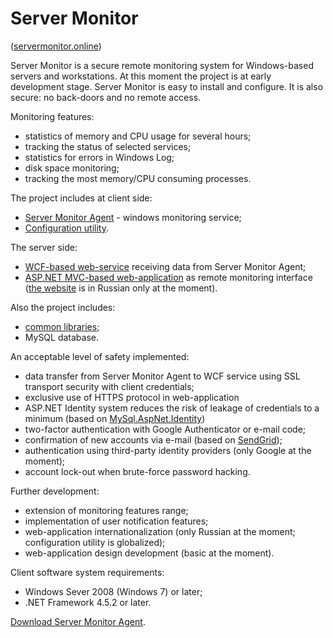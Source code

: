 # Server Monitor
([servermonitor.online](https://servermonitor.online))

Server Monitor is a secure remote monitoring system for Windows-based servers and workstations. At this moment the project is at early development stage. Server Monitor is easy to install and configure. It is also secure: no back-doors and no remote access.

Monitoring features:
- statistics of memory and CPU usage for several hours;
- tracking the status of selected services;
- statistics for errors in Windows Log;
- disk space monitoring;
- tracking the most memory/CPU consuming processes.

The project includes at client side:
- [Server Monitor Agent](SrvMon-Agent) - windows monitoring service;
- [Configuration utility](SrvMon-Agent-Configurator).

The server side:
- [WCF-based web-service](SrvMon-WebService) receiving data from Server Monitor Agent;
- [ASP.NET MVC-based web-application](SrvMon-WebApp) as remote monitoring interface ([the website](https://servermonitor.online) is in Russian only at the moment).

Also the project includes:
- [common libraries](SrvMon-Common);
- MySQL database.

An acceptable level of safety implemented:
- data transfer from Server Monitor Agent to WCF service using SSL transport security with client credentials;
- exclusive use of HTTPS protocol in web-application
- ASP.NET Identity system reduces the risk of leakage of credentials to a minimum (based on [MySql.AspNet.Identity](https://github.com/radenkozec/MySqlIdentity))
- two-factor authentication with Google Authenticator or e-mail code;
- confirmation of new accounts via e-mail (based on [SendGrid](https://github.com/sendgrid/sendgrid-csharp));
- authentication using third-party identity providers (only Google at the moment);
- account lock-out when brute-force password hacking.

Further development:
- extension of monitoring features range;
- implementation of user notification features;
- web-application internationalization (only Russian at the moment; configuration utility is globalized);
- web-application design development (basic at the moment).

Client software system requirements:
- Windows Sever 2008 (Windows 7) or later;
- .NET Framework 4.5.2 or later.

[Download Server Monitor Agent](https://github.com/laberko/ServerMonitor/releases/latest).
